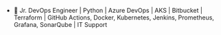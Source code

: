 - 👋 Jr. DevOps Engineer | Python | Azure DevOps | AKS | Bitbucket | Terraform | GitHub Actions, Docker, Kubernetes, Jenkins, Prometheus, Grafana, SonarQube | IT Support

